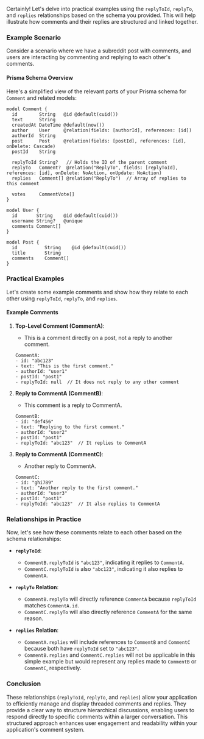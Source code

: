 Certainly! Let's delve into practical examples using the `replyToId`, `replyTo`, and `replies` relationships based on the schema you provided. This will help illustrate how comments and their replies are structured and linked together.

### Example Scenario

Consider a scenario where we have a subreddit post with comments, and users are interacting by commenting and replying to each other's comments.

#### Prisma Schema Overview

Here's a simplified view of the relevant parts of your Prisma schema for `Comment` and related models:

```prisma
model Comment {
  id        String   @id @default(cuid())
  text      String
  createdAt DateTime @default(now())
  author    User     @relation(fields: [authorId], references: [id])
  authorId  String
  post      Post     @relation(fields: [postId], references: [id], onDelete: Cascade)
  postId    String

  replyToId String?   // Holds the ID of the parent comment
  replyTo   Comment?  @relation("ReplyTo", fields: [replyToId], references: [id], onDelete: NoAction, onUpdate: NoAction)
  replies   Comment[] @relation("ReplyTo")  // Array of replies to this comment

  votes     CommentVote[]
}

model User {
  id       String    @id @default(cuid())
  username String?   @unique
  comments Comment[]
}

model Post {
  id          String    @id @default(cuid())
  title       String
  comments    Comment[]
}
```

### Practical Examples

Let's create some example comments and show how they relate to each other using `replyToId`, `replyTo`, and `replies`.

#### Example Comments

1. **Top-Level Comment (CommentA)**:

   - This is a comment directly on a post, not a reply to another comment.

   ```plaintext
   CommentA:
   - id: "abc123"
   - text: "This is the first comment."
   - authorId: "user1"
   - postId: "post1"
   - replyToId: null  // It does not reply to any other comment
   ```

2. **Reply to CommentA (CommentB)**:

   - This comment is a reply to CommentA.

   ```plaintext
   CommentB:
   - id: "def456"
   - text: "Replying to the first comment."
   - authorId: "user2"
   - postId: "post1"
   - replyToId: "abc123"  // It replies to CommentA
   ```

3. **Reply to CommentA (CommentC)**:

   - Another reply to CommentA.

   ```plaintext
   CommentC:
   - id: "ghi789"
   - text: "Another reply to the first comment."
   - authorId: "user3"
   - postId: "post1"
   - replyToId: "abc123"  // It also replies to CommentA
   ```

### Relationships in Practice

Now, let's see how these comments relate to each other based on the schema relationships:

- **`replyToId`**:

  - `CommentB.replyToId` is `"abc123"`, indicating it replies to `CommentA`.
  - `CommentC.replyToId` is also `"abc123"`, indicating it also replies to `CommentA`.

- **`replyTo` Relation**:

  - `CommentB.replyTo` will directly reference `CommentA` because `replyToId` matches `CommentA.id`.
  - `CommentC.replyTo` will also directly reference `CommentA` for the same reason.

- **`replies` Relation**:
  - `CommentA.replies` will include references to `CommentB` and `CommentC` because both have `replyToId` set to `"abc123"`.
  - `CommentB.replies` and `CommentC.replies` will not be applicable in this simple example but would represent any replies made to `CommentB` or `CommentC`, respectively.

### Conclusion

These relationships (`replyToId`, `replyTo`, and `replies`) allow your application to efficiently manage and display threaded comments and replies. They provide a clear way to structure hierarchical discussions, enabling users to respond directly to specific comments within a larger conversation. This structured approach enhances user engagement and readability within your application's comment system.
